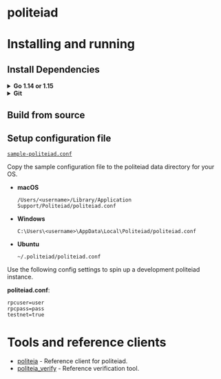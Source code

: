 politeiad
====

# Installing and running

## Install Dependencies

<details><summary><b>Go 1.14 or 1.15</b></summary>

  Installation instructions can be found here: https://golang.org/doc/install.  
  Ensure Go was installed properly and is a supported version:  

  ```sh
  $ go version
  $ go env GOROOT GOPATH
  ```

  NOTE: `GOROOT` and `GOPATH` must not be on the same path. Since Go 1.8
  (2016), `GOROOT` and `GOPATH` are set automatically, and you do not need to
  change them. However, you still need to add `$GOPATH/bin` to your `PATH` in
  order to run binaries installed by `go get` and `go install` (On Windows,
  this happens automatically).

  Unix example -- add these lines to .profile:  

  ```
  PATH="$PATH:/usr/local/go/bin"  # main Go binaries ($GOROOT/bin)
  PATH="$PATH:$HOME/go/bin"       # installed Go projects ($GOPATH/bin)
  ```
</details>

<details><summary><b>Git</b></summary>

  Installation instructions can be found at https://git-scm.com or
  https://gitforwindows.org.  
  ```sh
  $ git version
  ```
</details>

## Build from source

## Setup configuration file

[`sample-politeiad.conf`](https://github.com/decred/politeia/blob/master/politeiad/sample-politeiad.conf)

Copy the sample configuration file to the politeiad data directory for your OS.

* **macOS**

   `/Users/<username>/Library/Application Support/Politeiad/politeiad.conf`

* **Windows**

   `C:\Users\<username>\AppData\Local\Politeiad/politeiad.conf`

* **Ubuntu**

   `~/.politeiad/politeiad.conf`

Use the following config settings to spin up a development politeiad instance.

**politeiad.conf**:

    rpcuser=user
    rpcpass=pass
    testnet=true

# Tools and reference clients

* [politeia](https://github.com/decred/politeia/tree/master/politeiad/cmd/politeia) - Reference client for politeiad.
* [politeia_verify](https://github.com/decred/politeia/tree/master/politeiad/cmd/politeia_verify) - Reference verification tool.


